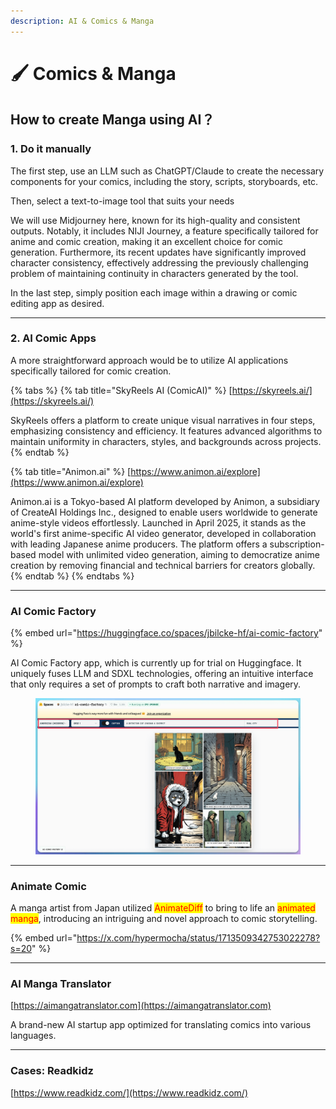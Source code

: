 ```yaml
---
description: AI & Comics & Manga
---
```


# 🖌️ Comics & Manga

## How to create Manga using AI？

### 1. Do it manually

The first step, use an LLM such as ChatGPT/Claude to create the necessary components for your comics, including the story, scripts, storyboards, etc.

Then, select a text-to-image tool that suits your needs

We will use Midjourney here, known for its high-quality and consistent outputs. Notably, it includes NIJI Journey, a feature specifically tailored for anime and comic creation, making it an excellent choice for comic generation. Furthermore, its recent updates have significantly improved character consistency, effectively addressing the previously challenging problem of maintaining continuity in characters generated by the tool.

In the last step, simply position each image within a drawing or comic editing app as desired.&#x20;

***

### 2. AI Comic Apps

A more straightforward approach would be to utilize AI applications specifically tailored for comic creation.

{% tabs %}
{% tab title="SkyReels AI (ComicAI)" %}
[https://skyreels.ai/](https://skyreels.ai/)

SkyReels offers a platform to create unique visual narratives in four steps, emphasizing consistency and efficiency. It features advanced algorithms to maintain uniformity in characters, styles, and backgrounds across projects.&#x20;
{% endtab %}

{% tab title="Animon.ai" %}
[https://www.animon.ai/explore](https://www.animon.ai/explore)

Animon.ai is a Tokyo-based AI platform developed by Animon, a subsidiary of CreateAI Holdings Inc., designed to enable users worldwide to generate anime-style videos effortlessly. Launched in April 2025, it stands as the world's first anime-specific AI video generator, developed in collaboration with leading Japanese anime producers. The platform offers a subscription-based model with unlimited video generation, aiming to democratize anime creation by removing financial and technical barriers for creators globally.
{% endtab %}
{% endtabs %}

***

### AI Comic Factory

{% embed url="https://huggingface.co/spaces/jbilcke-hf/ai-comic-factory" %}

AI Comic Factory app, which is currently up for trial on Huggingface. It uniquely fuses LLM and SDXL technologies, offering an intuitive interface that only requires a set of prompts to craft both narrative and imagery.&#x20;

<figure><img src="../.gitbook/assets/comic1.png" alt=""><figcaption></figcaption></figure>

***

### Animate Comic

A manga artist from Japan utilized <mark style="color:red;">AnimateDiff</mark> to bring to life an <mark style="color:red;">animated manga</mark>, introducing an intriguing and novel approach to comic storytelling.

{% embed url="https://x.com/hypermocha/status/1713509342753022278?s=20" %}

***

### AI Manga Translator

[https://aimangatranslator.com](https://aimangatranslator.com)

A brand-new AI startup app optimized for translating comics into various languages.



***

### Cases: Readkidz

[https://www.readkidz.com/](https://www.readkidz.com/)






